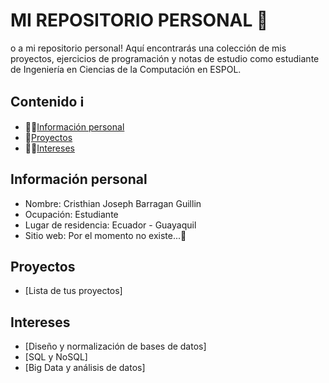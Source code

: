 # MI REPOSITORIO PERSONAL 👋
o a mi repositorio personal! Aquí encontrarás una colección de mis proyectos, ejercicios de programación y notas de estudio como estudiante de Ingeniería en Ciencias de la Computación en ESPOL.
## Contenido ℹ️
* 👨‍💼[Información personal](#información-personal)
* 📁[Proyectos](#proyectos)
* 👨‍💻[Intereses](#intereses)
## Información personal
* Nombre: Cristhian Joseph Barragan Guillin
* Ocupación: Estudiante
* Lugar de residencia: Ecuador - Guayaquil
* Sitio web: Por el momento no existe...🚧
## Proyectos
* [Lista de tus proyectos]
## Intereses
* [Diseño y normalización de bases de datos]
* [SQL y NoSQL]
* [Big Data y análisis de datos]


